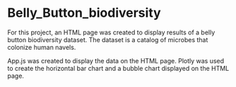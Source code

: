 # Belly_Button_biodiversity

For this project, an HTML page was created to display results of a belly button biodiversity dataset. The dataset is a catalog of microbes that colonize human navels. 
  
App.js was created to display the data on the HTML page. Plotly was used to create the horizontal bar chart and a bubble chart displayed on the HTML page. 

